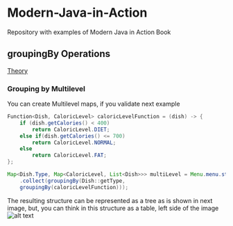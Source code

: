 # Modern-Java-in-Action
Repository with examples of Modern Java in Action Book

## groupingBy Operations
[Theory](https://docs.google.com/document/d/1Nl-01uY2qwOkfeiMySlihSKqqlsS3DFwrofJ-WgGyGY/edit#heading=h.qsat86q2lccq)

### Grouping by Multilevel
You can create Multilevel maps, if you validate next example

```java
Function<Dish, CaloricLevel> caloricLevelFunction = (dish) -> {
    if (dish.getCalories() < 400)
        return CaloricLevel.DIET;
    else if(dish.getCalories() <= 700)
        return CaloricLevel.NORMAL;
    else
        return CaloricLevel.FAT;
};

Map<Dish.Type, Map<CaloricLevel, List<Dish>>> multiLevel = Menu.menu.stream()
    .collect(groupingBy(Dish::getType,
    groupingBy(caloricLevelFunction)));
```
The resulting structure can be represented as a tree as is shown in next image, but, you can think in this structure as a table, left side of the image
![alt text](https://github.com/[username]/[reponame]/blob/[branch]/image.jpg?raw=true)

